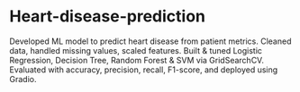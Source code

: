 # Heart-disease-prediction
Developed ML model to predict heart disease from patient metrics. Cleaned data, handled missing values, scaled features. Built &amp; tuned Logistic Regression, Decision Tree, Random Forest &amp; SVM via GridSearchCV. Evaluated with accuracy, precision, recall, F1-score, and deployed using Gradio.
